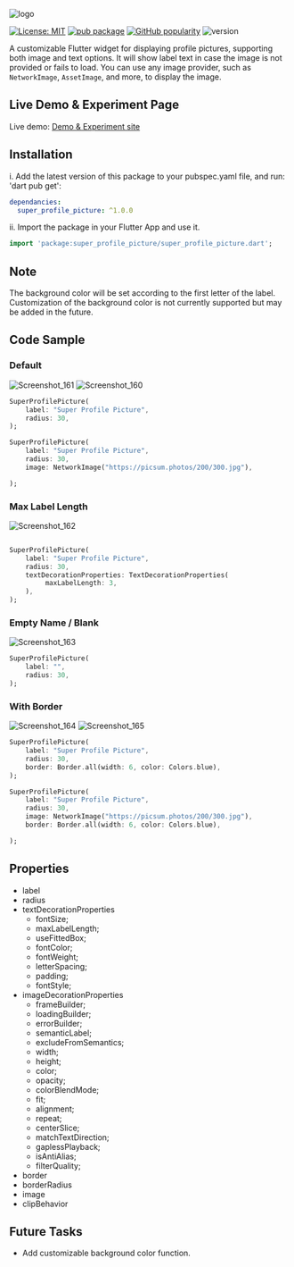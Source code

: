 
![logo](https://github.com/user-attachments/assets/d71e5b91-a3ce-403a-8f10-ad281c5f3ee8)

[![License: MIT](https://img.shields.io/badge/License-MIT-green.svg)](https://opensource.org/licenses/MIT)
[![pub package](https://img.shields.io/pub/v/super_profile_picture.svg)](https://pub.dartlang.org/packages/super_profile_picture)
[![GitHub popularity](https://img.shields.io/github/stars/SM-SHIFAT/Super-Profile-Picture?logo=github&logoColor=white)](https://github.com/SM-SHIFAT/Super-Profile-Picture/stargazers/)
![version](https://img.shields.io/github/v/release/SM-SHIFAT/Super-Profile-Picture)

A customizable Flutter widget for displaying profile pictures, supporting both image and text options. It will show label text in case the image is not provided or fails to load. You can use any image provider, such as ```NetworkImage```, ```AssetImage```, and more, to display the image.

## Live Demo & Experiment Page
Live demo: [Demo & Experiment site](https://sm-shifat.github.io/Super-Profile-Picture/)

## Installation
i. Add the latest version of this package to your pubspec.yaml file, and run: 'dart pub get':
```yaml
dependancies:
  super_profile_picture: ^1.0.0
```

ii. Import the package in your Flutter App and use it.
```dart
import 'package:super_profile_picture/super_profile_picture.dart';
```

## Note
The background color will be set according to the first letter of the label. Customization of the background color is not currently supported but may be added in the future.

## Code Sample

### Default

![Screenshot_161](https://github.com/user-attachments/assets/0f59acec-af50-4f44-bc20-d96a133bcf19) ![Screenshot_160](https://github.com/user-attachments/assets/eededd37-5dbf-4aac-a28b-85fc4be36fa9)


``` dart
SuperProfilePicture(
    label: "Super Profile Picture",
    radius: 30,
);
```

``` dart
SuperProfilePicture(
    label: "Super Profile Picture",
    radius: 30,
    image: NetworkImage("https://picsum.photos/200/300.jpg"),

);
```



### Max Label Length

![Screenshot_162](https://github.com/user-attachments/assets/b41b66ce-c84a-4b21-9f68-040033f2b875)


``` dart

SuperProfilePicture(
    label: "Super Profile Picture",
    radius: 30,
    textDecorationProperties: TextDecorationProperties(
         maxLabelLength: 3,  
    ),
);
```

### Empty Name / Blank

![Screenshot_163](https://github.com/user-attachments/assets/c9d7ca19-6bf9-407f-9eaa-bbb758117345)

``` dart
SuperProfilePicture(
    label: "",
    radius: 30,
);
```

### With Border

![Screenshot_164](https://github.com/user-attachments/assets/d0fa2da8-d160-46d0-92ea-442044872bda) ![Screenshot_165](https://github.com/user-attachments/assets/494b0360-c277-4067-878e-7ddc5745d282)


``` dart
SuperProfilePicture(
    label: "Super Profile Picture",
    radius: 30,
    border: Border.all(width: 6, color: Colors.blue),
);
```

``` dart
SuperProfilePicture(
    label: "Super Profile Picture",
    radius: 30,
    image: NetworkImage("https://picsum.photos/200/300.jpg"),
    border: Border.all(width: 6, color: Colors.blue),

);
```

## Properties
  - label
  - radius
  - textDecorationProperties
    - fontSize;
    - maxLabelLength;
    - useFittedBox;
    - fontColor;
    - fontWeight;
    - letterSpacing;
    - padding;
    - fontStyle;
  - imageDecorationProperties
    - frameBuilder;
    - loadingBuilder;
    - errorBuilder;
    - semanticLabel;
    - excludeFromSemantics;
    - width;
    - height;
    - color;
    - opacity;
    - colorBlendMode;
    - fit;
    - alignment;
    - repeat;
    - centerSlice;
    - matchTextDirection;
    - gaplessPlayback;
    - isAntiAlias;
    - filterQuality;
  - border
  - borderRadius
  - image
  - clipBehavior

## Future Tasks
- Add customizable background color function.


